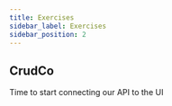 ```yaml
---
title: Exercises
sidebar_label: Exercises
sidebar_position: 2
---
```


<!-- markdownlint-disable no-inline-html no-trailing-punctuation no-duplicate-heading -->

## CrudCo

Time to start connecting our API to the UI
